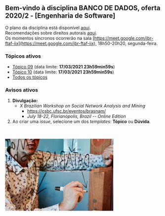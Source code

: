 ## Bem-vindo à disciplina **BANCO DE DADOS**, oferta 2020/2 - [Engenharia de Software]

O plano da disciplina está disponível [aqui](./media/bes-bd-2020-2-plano.pdf).<br>
Recomendações sobre direitos autorais [aqui](./media/recomendacao-prograd.pdf).<br>
Os momentos síncronos ocorrerão na sala [https://meet.google.com/jbr-ftaf-iix](https://meet.google.com/jbr-ftaf-iix), 18h50-20h20, segunda-feira.

### Tópicos ativos

- [Tópico 09](topicos/topico-09.md) (data limite: **17/03/2021 23h59min59s**)
- [Tópico 10](topicos/topico-10.md) (data limite: **17/03/2021 23h59min59s**)
- [Todos os tópicos](topicos/topicos.md)

### Avisos ativos

1. **Divulgação:**
   - *X Brazilian Workshop on Social Network Analysis and Mining*
     - https://csbc.ufsc.br/eventos/brasnam/
     - *July 18-22, Florianópolis, Brazil -- Online Edition*
2. Ao criar uma *issue*, selecione um dos *templates*: **Tópico** ou **Dúvida**.
<br>
<br>
<img src="./media/campaign-creators-IKHvOlZFCOg-unsplash.jpg" width="350">


